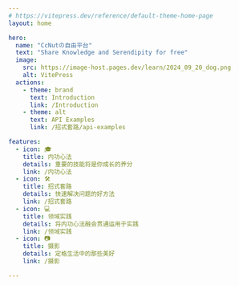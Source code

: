 ```yaml
---
# https://vitepress.dev/reference/default-theme-home-page
layout: home

hero:
  name: "CcNutの自由平台"
  text: "Share Knowledge and Serendipity for free"
  image:
    src: https://image-host.pages.dev/learn/2024_09_20_dog.png
    alt: VitePress
  actions:
    - theme: brand
      text: Introduction
      link: /Introduction
    - theme: alt
      text: API Examples
      link: /招式套路/api-examples

features:
  - icon: 🎓
    title: 内功心法
    details: 重要的技能将是你成长的养分
    link: /内功心法
  - icon: 🛠️
    title: 招式套路
    details: 快速解决问题的好方法
    link: /招式套路
  - icon: 💻
    title: 领域实践
    details: 将内功心法融会贯通运用于实践
    link: /领域实践
  - icon: 📷
    title: 摄影
    details: 定格生活中的那些美好
    link: /摄影

---
```

